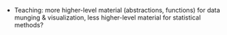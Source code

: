 

- Teaching: more higher-level material (abstractions, functions) for data munging & visualization, less higher-level material for statistical methods?
